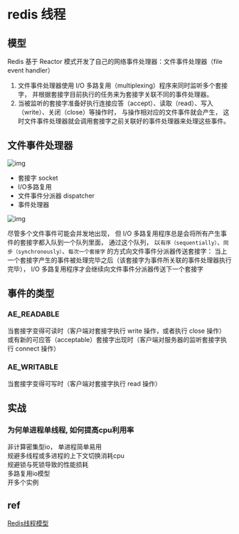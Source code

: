 # redis 线程

## 模型

Redis 基于 Reactor 模式开发了自己的网络事件处理器：文件事件处理器（file event handler）

1. 文件事件处理器使用 I/O 多路复用（multiplexing）程序来同时监听多个套接字， 并根据套接字目前执行的任务来为套接字关联不同的事件处理器。
2. 当被监听的套接字准备好执行连接应答（accept）、读取（read）、写入（write）、关闭（close）等操作时， 与操作相对应的文件事件就会产生， 这时文件事件处理器就会调用套接字之前关联好的事件处理器来处理这些事件。

## 文件事件处理器

![img](res/redis-file-event-handler.png)

- 套接字 socket
- I/O多路复用
- 文件事件分派器 dispatcher
- 事件处理器

![img](res/redis-dispatch-event-via-queue.png)

尽管多个文件事件可能会并发地出现， 但 I/O 多路复用程序总是会将所有产生事件的套接字都入队到一个队列里面， 通过这个队列， 以`有序（sequentially）`、`同步（synchronously）`、`每次一个套接字` 的方式向文件事件分派器传送套接字： 当上一个套接字产生的事件被处理完毕之后（该套接字为事件所关联的事件处理器执行完毕）， I/O 多路复用程序才会继续向文件事件分派器传送下一个套接字

## 事件的类型

### AE_READABLE

当套接字变得可读时（客户端对套接字执行 write 操作，或者执行 close 操作）  
或有新的可应答（acceptable）套接字出现时（客户端对服务器的监听套接字执行 connect 操作）

### AE_WRITABLE

当套接字变得可写时（客户端对套接字执行 read 操作）

## 实战

### 为何单进程单线程, 如何提高cpu利用率

非计算密集型io， 单进程简单易用  
规避多线程或多进程的上下文切换消耗cpu  
规避锁与死锁导致的性能损耗  
多路复用io模型  
开多个实例  

## ref

[Redis线程模型](https://www.cnblogs.com/barrywxx/p/8570821.html)
